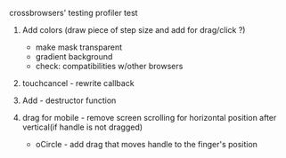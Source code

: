    crossbrowsers' testing
   profiler test

1. Add colors (draw piece of step size and add for drag/click ?)
   - make mask transparent 
   - gradient background
   - check: compatibilities w/other browsers

2.  touchcancel - rewrite callback

3. Add - destructor function

4. drag for mobile - remove screen scrolling for horizontal position after vertical(if handle is not dragged)
   -  oCircle - add drag that moves handle to the finger's position

  
